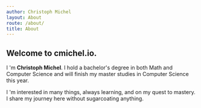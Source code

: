 ```yaml
---
author: Christoph Michel
layout: About
route: /about/
title: About
---
```


## Welcome to cmichel.io.
I 'm **Christoph Michel**. I hold a bachelor's degree in both Math and Computer Science and will finish my master studies in Computer Science this year.

I 'm interested in many things, always learning, and on my quest to mastery. I share my journey here without sugarcoating anything.
